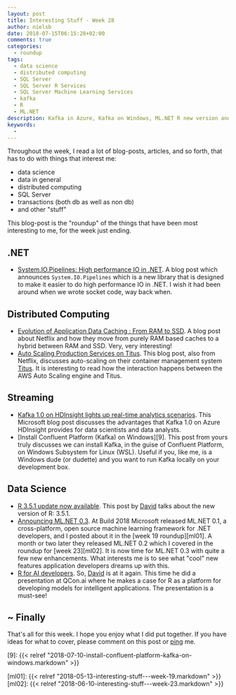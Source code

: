 ```yaml
---
layout: post
title: Interesting Stuff - Week 28
author: nielsb
date: 2018-07-15T06:15:28+02:00
comments: true
categories:
  - roundup
tags:
  - data science
  - distributed computing
  - SQL Server
  - SQL Server R Services
  - SQL Server Machine Learning Services 
  - kafka
  - R
  - ML.NET
description: Kafka in Azure, Kafka on Windows, ML.NET R new version and other interesting topics.
keywords:
  -   
---
```


Throughout the week, I read a lot of blog-posts, articles, and so forth, that has to do with things that interest me:

* data science
* data in general
* distributed computing
* SQL Server
* transactions (both db as well as non db)
* and other "stuff"

This blog-post is the "roundup" of the things that have been most interesting to me, for the week just ending.

<!--more-->

## .NET

* [System.IO.Pipelines: High performance IO in .NET][1]. A blog post which announces `System.IO.Pipelines` which is a new library that is designed to make it easier to do high performance IO in .NET. I wish it had been around when we wrote socket code, way back when.

## Distributed Computing

* [Evolution of Application Data Caching : From RAM to SSD][2]. A blog post about Netflix and how they move from purely RAM based caches to a hybrid between RAM and SSD. Very, very interesting!
* [Auto Scaling Production Services on Titus][3]. This blog post, also from Netflix, discusses auto-scaling on their container management system [Titus][4]. It is interesting to read how the interaction happens between the AWS Auto Scaling engine and Titus.

## Streaming

* [Kafka 1.0 on HDInsight lights up real-time analytics scenarios][6]. This Microsoft blog post discusses the advantages that Kafka 1.0 on Azure HDInsight provides for data scientists and data analysts.
* [Install Confluent Platform (Kafka) on Windows][9]. This post from yours truly discusses we can install Kafka, in the guise of Confluent Platform, on Windows Subsystem for Linux (WSL). Useful if you, like me, is a Windows dude (or dudette) and you want to run Kafka locally on your development box.

## Data Science

* [R 3.5.1 update now available][5]. This post by [David][revod] talks about the new version of R: 3.5.1.
* [Announcing ML.NET 0.3][7]. At Build 2018 Microsoft released ML.NET 0.1, a cross-platform, open source machine learning framework for .NET developers, and I posted about it in the [week 19 roundup][ml01]. A month or two later they released ML.NET 0.2 which I covered in the roundup for [week 23][ml02]. It is now time for ML.NET 0.3 with quite a few new enhancements. What interests me is to see what "cool" new features application developers dreams up with this.
* [R for AI developers][8]. So, [David][revod] is at it again. This time he did a presentation at QCon.ai where he makes a case for R as a platform for developing models for intelligent applications. The presentation is a must-see!

## ~ Finally

That's all for this week. I hope you enjoy what I did put together. If you have ideas for what to cover, please comment on this post or [ping][ma] me.

[ma]: mailto:niels.it.berglund@gmail.com
[mp]: https://blog.acolyer.org
[iq]: https://www.infoq.com/
[ew]: http://sqlonice.com/
[re]: http://blog.revolutionanalytics.com
[sqsk]: https://www.sqlskills.com
[mdaveyblog]: https://mdavey.wordpress.com/

[jovpop]: https://twitter.com/JovanPop_MSFT
[bobw]: https://twitter.com/bobwardms
[revod]: https://twitter.com/revodavid
[lonny]: https://twitter.com/sqL_handLe
[ewtw]: https://twitter.com/sqlOnIce
[buckw]: https://twitter.com/BuckWoodyMSFT
[mattw]: https://twitter.com/matthewwarren
[murba]: https://twitter.com/muratdemirbas
[daveda]: https://twitter.com/davidthecoder
[adcol]: https://twitter.com/adriancolyer
[jesrod]: https://twitter.com/jrdothoughts
[tomaz]: https://twitter.com/tomaz_tsql
[dataart]: https://twitter.com/dataartisans
[luis]: https://twitter.com/luis_de_sousa
[benstop]: https://twitter.com/benstopford
[conflu]: https://twitter.com/confluentinc
[tylert]: https://twitter.com/tyler_treat
[andrewng]: https://twitter.com/AndrewYNg
[lawr]: https://twitter.com/bytezn
[jue]: https://twitter.com/b0rk
[yan]: https://twitter.com/theburningmonk
[danny]: https://twitter.com/g9yuayon
[rmoff]: https://twitter.com/rmoff
[ryansw]: https://twitter.com/ryanswanstrom
[pabloc]: https://twitter.com/pabloc_ds
[mklep]: https://twitter.com/martinkl
[mdavey]: https://twitter.com/matt_davey
[jboner]: https://twitter.com/jboner

[1]: https://blogs.msdn.microsoft.com/dotnet/2018/07/09/system-io-pipelines-high-performance-io-in-net/
[2]: https://medium.com/netflix-techblog/evolution-of-application-data-caching-from-ram-to-ssd-a33d6fa7a690
[3]: https://medium.com/netflix-techblog/auto-scaling-production-services-on-titus-1f3cd49f5cd7
[4]: https://medium.com/netflix-techblog/titus-the-netflix-container-management-platform-is-now-open-source-f868c9fb5436
[5]: http://blog.revolutionanalytics.com/2018/07/r-351-update-now-available-.html
[6]: https://azure.microsoft.com/en-us/blog/kafka-1-0-on-hdinsight-lights-up-real-time-analytics-scenarios/
[7]: https://blogs.msdn.microsoft.com/dotnet/2018/07/09/announcing-ml-net-0-3/
[8]: https://www.infoq.com/presentations/r-framework-ai-apps
[9]: {{< relref "2018-07-10-install-confluent-platform-kafka-on-windows.markdown" >}}

[ml01]: {{< relref "2018-05-13-interesting-stuff---week-19.markdown" >}}
[ml02]: {{< relref "2018-06-10-interesting-stuff---week-23.markdown" >}}


<!-- [series1]: <> [SQL Server R Services](/series/sql_server_2k16_r_services) -->
<!-- [series2]: <> [Install R Packages in SQL Server ML Services](/series/sql_server_ml_services_install_packages) -->
<!-- [series3]: <> [sp_execute_external_script and SQL Server Compute Context](/series/spees_and_sql_compute_context) -->

<!-- [findstr]: <> findstr /I <word_to_find> * -->


